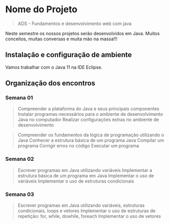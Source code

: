 # Nome do Projeto
> ADS - Fundamentos e desenvolvimento web com java

Neste semestre os nossos projetos serão desenvolvidos em Java.
Muitos conceitos, muitas conversas e muita mão na massa!!!

## Instalação e configuração de ambiente

Vamos trabalhar com o Java 11 na IDE Eclipse.

## Organização dos encontros

### Semana 01

> Compreender a plataforma do Java e seus principais componentes
Instalar programas necessários para o ambiente de desenvolvimento Java no computador
Realizar configurações extras no ambiente de desenvolvimento

> Compreender os fundamentos da lógica de programação utilizando o Java
Conhecer a estrutura básica de um programa Java
Compilar um programa
Corrigir erros no código
Executar um programa

### Semana 02

> Escrever programas em Java utilizando variáveis
Implementar a estrutura básica de um programa em Java
Implementar o uso de váriáveis
Implementar o uso de estruturas condicionais

### Semana 03

> Escrever programas em Java utilizando variáveis, estruturas condicionais, loops e vetores
Implementar o uso de estruturas de repetição: for, while, dowhile, foreach
Implementar o uso de vetores
